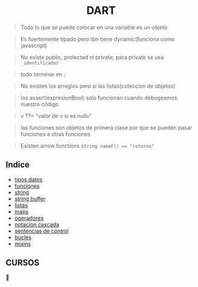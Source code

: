 <h1 align="center">DART</h1>

> Todo lo que se puede colocar en una variable es un objeto

> Es fuertemente tipado pero tbn tiene dynamic(funciona como javascript)

> No existe public, protected ni private; para private se usa `_identificador`

> todo terminar en `;`

> No existen los arreglos pero si las listas(coleccion de objetos)

> los assert(expresionBool)  solo funcionan cuando debugeamos nuestro código

>  v ??= "valor de v si es nullo"

> las funciones son objetos de primera clase por que se pueden pasar funciones a otras funciones

> Existen arrow functions `String nameF() => "retorno"`


## Indice
- [tipos datos](tipos_datos.dart)
- [funciones](funciones.dart)
- [string](String.dart)
- [string buffer](stringBuffer.dart)
- [listas](listas.dart)
- [maps](map.dart)
- [operadores](operadores.dart)
- [notacion cascada](notacionCascada.dart)
- [sentencias de control](sentenciasControl.dart)
- [bucles](bucles.dart)
- [mixins](mixins.dart)


## CURSOS

📖 []()
